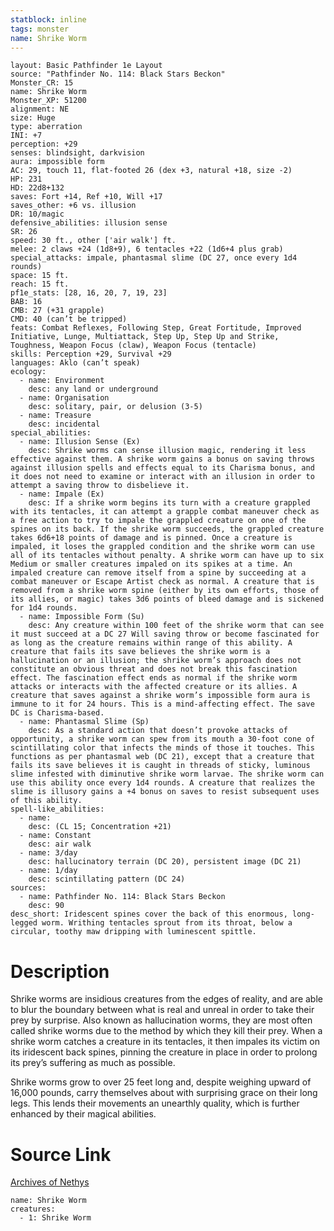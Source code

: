 ```yaml
---
statblock: inline
tags: monster
name: Shrike Worm
---
```

```statblock
layout: Basic Pathfinder 1e Layout
source: "Pathfinder No. 114: Black Stars Beckon"
Monster_CR: 15
name: Shrike Worm
Monster_XP: 51200
alignment: NE
size: Huge
type: aberration
INI: +7
perception: +29
senses: blindsight, darkvision
aura: impossible form
AC: 29, touch 11, flat-footed 26 (dex +3, natural +18, size -2)
HP: 231
HD: 22d8+132
saves: Fort +14, Ref +10, Will +17
saves_other: +6 vs. illusion
DR: 10/magic
defensive_abilities: illusion sense
SR: 26
speed: 30 ft., other ['air walk'] ft.
melee: 2 claws +24 (1d8+9), 6 tentacles +22 (1d6+4 plus grab)
special_attacks: impale, phantasmal slime (DC 27, once every 1d4 rounds)
space: 15 ft.
reach: 15 ft.
pf1e_stats: [28, 16, 20, 7, 19, 23]
BAB: 16
CMB: 27 (+31 grapple)
CMD: 40 (can’t be tripped)
feats: Combat Reflexes, Following Step, Great Fortitude, Improved Initiative, Lunge, Multiattack, Step Up, Step Up and Strike, Toughness, Weapon Focus (claw), Weapon Focus (tentacle)
skills: Perception +29, Survival +29
languages: Aklo (can’t speak)
ecology:
  - name: Environment
    desc: any land or underground
  - name: Organisation
    desc: solitary, pair, or delusion (3-5)
  - name: Treasure
    desc: incidental
special_abilities:
  - name: Illusion Sense (Ex)
    desc: Shrike worms can sense illusion magic, rendering it less effective against them. A shrike worm gains a bonus on saving throws against illusion spells and effects equal to its Charisma bonus, and it does not need to examine or interact with an illusion in order to attempt a saving throw to disbelieve it.
  - name: Impale (Ex)
    desc: If a shrike worm begins its turn with a creature grappled with its tentacles, it can attempt a grapple combat maneuver check as a free action to try to impale the grappled creature on one of the spines on its back. If the shrike worm succeeds, the grappled creature takes 6d6+18 points of damage and is pinned. Once a creature is impaled, it loses the grappled condition and the shrike worm can use all of its tentacles without penalty. A shrike worm can have up to six Medium or smaller creatures impaled on its spikes at a time. An impaled creature can remove itself from a spine by succeeding at a combat maneuver or Escape Artist check as normal. A creature that is removed from a shrike worm spine (either by its own efforts, those of its allies, or magic) takes 3d6 points of bleed damage and is sickened for 1d4 rounds.
  - name: Impossible Form (Su)
    desc: Any creature within 100 feet of the shrike worm that can see it must succeed at a DC 27 Will saving throw or become fascinated for as long as the creature remains within range of this ability. A creature that fails its save believes the shrike worm is a hallucination or an illusion; the shrike worm’s approach does not constitute an obvious threat and does not break this fascination effect. The fascination effect ends as normal if the shrike worm attacks or interacts with the affected creature or its allies. A creature that saves against a shrike worm’s impossible form aura is immune to it for 24 hours. This is a mind-affecting effect. The save DC is Charisma-based.
  - name: Phantasmal Slime (Sp)
    desc: As a standard action that doesn’t provoke attacks of opportunity, a shrike worm can spew from its mouth a 30-foot cone of scintillating color that infects the minds of those it touches. This functions as per phantasmal web (DC 21), except that a creature that fails its save believes it is caught in threads of sticky, luminous slime infested with diminutive shrike worm larvae. The shrike worm can use this ability once every 1d4 rounds. A creature that realizes the slime is illusory gains a +4 bonus on saves to resist subsequent uses of this ability.
spell-like_abilities:
  - name:
    desc: (CL 15; Concentration +21)
  - name: Constant
    desc: air walk
  - name: 3/day
    desc: hallucinatory terrain (DC 20), persistent image (DC 21)
  - name: 1/day
    desc: scintillating pattern (DC 24)
sources:
  - name: Pathfinder No. 114: Black Stars Beckon
    desc: 90
desc_short: Iridescent spines cover the back of this enormous, long-legged worm. Writhing tentacles sprout from its throat, below a circular, toothy maw dripping with luminescent spittle.
```
# Description
Shrike worms are insidious creatures from the edges of reality, and are able to blur the boundary between what is real and unreal in order to take their prey by surprise. Also known as hallucination worms, they are most often called shrike worms due to the method by which they kill their prey. When a shrike worm catches a creature in its tentacles, it then impales its victim on its iridescent back spines, pinning the creature in place in order to prolong its prey’s suffering as much as possible.

Shrike worms grow to over 25 feet long and, despite weighing upward of 16,000 pounds, carry themselves about with surprising grace on their long legs. This lends their movements an unearthly quality, which is further enhanced by their magical abilities.
# Source Link
[Archives of Nethys](https://aonprd.com/MonsterDisplay.aspx?ItemName=Shrike%20Worm)
```encounter-table
name: Shrike Worm
creatures:
  - 1: Shrike Worm
```
